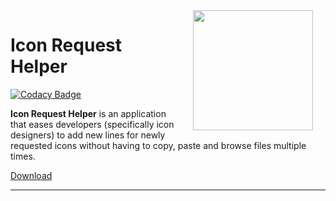 <img src="https://raw.githubusercontent.com/hdfhtt/ic-req-helper/main/app_icon.ico" width="192" align="right" hspace="20" />

# Icon Request Helper
[![Codacy Badge](https://app.codacy.com/project/badge/Grade/35f6f89e8fe24360bb146f76829f4f33)](https://www.codacy.com/gh/hdfhtt/ic-req-helper/dashboard?utm_source=github.com&amp;utm_medium=referral&amp;utm_content=hdfhtt/ic-req-helper&amp;utm_campaign=Badge_Grade)

**Icon Request Helper** is an application that eases developers (specifically icon designers) to add new lines for newly requested icons without having to copy, paste and browse files multiple times.

[Download](https://github.com/hdfhtt/ic-req-helper/releases/download/v1.0.0-alpha/IconRequestHelper-v1.0.0.exe)

---
